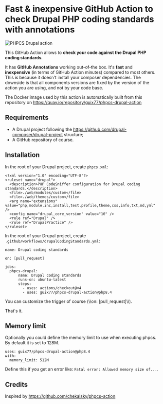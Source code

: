 # Fast & inexpensive GitHub Action to check Drupal PHP coding standards with annotations

![PHPCS Drupal action](./resources/images/phpcs-drupal-action.png)

This GitHub Action allows to **check your code against the Drupal PHP coding standards**.

It has **GitHub Annotations** working out-of-the box. It's **fast** and **inexpensive** (in terms of GitHub Action minutes) compared to most others. This is because it doesn't install your composer dependencies. The downside is that all components versions are fixed by the version of the action you are using, and not by your code base.

The Docker image used by this action is automatically built from this repository on https://quay.io/repository/guix77/phpcs-drupal-action

## Requirements

+ A Drupal project following the https://github.com/drupal-composer/drupal-project structure;
+ A GitHub repository of course.

## Installation

In the root of your Drupal project, create ````phpcs.xml````:

````
<?xml version="1.0" encoding="UTF-8"?>
<ruleset name="drupal">
  <description>PHP CodeSniffer configuration for Drupal coding standards.</description>
  <file>./web/modules/custom</file>
  <file>./web/themes/custom</file>
  <arg name="extensions" value="php,module,inc,install,test,profile,theme,css,info,txt,md,yml" />
  <config name="drupal_core_version" value="10" />
  <rule ref="Drupal" />
  <rule ref="DrupalPractice" />
</ruleset>
````

In the root of your Drupal project, create ````.github/workflows/drupalCodingStandards.yml````:

````
name: Drupal coding standards

on: [pull_request]

jobs:
  phpcs-drupal:
      name: Drupal coding standards
      runs-on: ubuntu-latest
      steps:
        - uses: actions/checkout@v4
        - uses: guix77/phpcs-drupal-action@php8.4
````

You can customize the trigger of course (\\\\on: [pull_request]\\\\).

That's it.

## Memory limit

Optionally you could define the memory limit to use when executing phpcs. By default it is set to 128M.

````
uses: guix77/phpcs-drupal-action@php8.4
with:
  memory_limit: 512M
````

Define this if you get an error like: `Fatal error: Allowed memory size of...`.

## Credits

Inspired by https://github.com/chekalsky/phpcs-action
